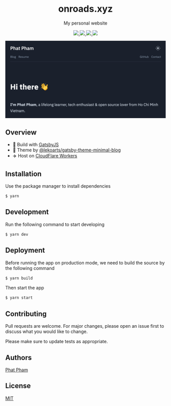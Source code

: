 <div align="center">
  <h1>onroads.xyz</h1>
  <p>My personal website</p>

  <p>
    <a href="https://github.com/phatpham9/onroads.xyz/commits" aria-label="Commitizen Friendly">
      <img src="https://img.shields.io/badge/commitizen-friendly-brightgreen.svg?style=flat-square">
    </a>
    <a href="https://david-dm.org/phatpham9/onroads.xyz" aria-label="Dependencies Status">
      <img src="https://img.shields.io/david/phatpham9/onroads.xyz?color=brightgreen&style=flat-square">
    </a>
    <a href="https://github.com/phatpham9/onroads.xyz/actions" aria-label="CloudFlare Workers Status">
      <img src="https://img.shields.io/github/workflow/status/phatpham9/onroads.xyz/deploy-cloudflare-workers-sites?color=brightgreen&label=cloudflare%20workers&style=flat-square">
    </a>
    <!-- <a href="https://app.netlify.com/sites/onroads/deploys" aria-label="Netlify Status">
      <img src="https://img.shields.io/netlify/313e6855-7032-4805-afdd-1afd3d562681?color=brightgreen&style=flat-square">
    </a> -->
    <a href="https://github.com/phatpham9/onroads.xyz/blob/master/LICENSE" aria-label="MIT License">
      <img src="https://img.shields.io/github/license/phatpham9/onroads.xyz?color=brightgreen&style=flat-square">
    </a>
  </p>

  <img src="banner.png">
</div>

## Overview

- 🔧 Build with [GatsbyJS](https://www.gatsbyjs.com)
- 💄 Theme by [@lekoarts/gatsby-theme-minimal-blog](https://www.gatsbyjs.com/plugins/@lekoarts/gatsby-theme-minimal-blog)
- ✈️ Host on [CloudFlare Workers](https://workers.cloudflare.com)

## Installation

Use the package manager to install dependencies

```sh
$ yarn
```

## Development

Run the following command to start developing

```sh
$ yarn dev
```

## Deployment

Before running the app on production mode, we need to build the source by the following command

```sh
$ yarn build
```

Then start the app

```sh
$ yarn start
```

## Contributing

Pull requests are welcome. For major changes, please open an issue first to discuss what you would like to change.

Please make sure to update tests as appropriate.

## Authors

[Phat Pham](https://github.com/phatpham9)

## License

[MIT](https://github.com/phatpham9/onroads.xyz/blob/master/LICENSE)
